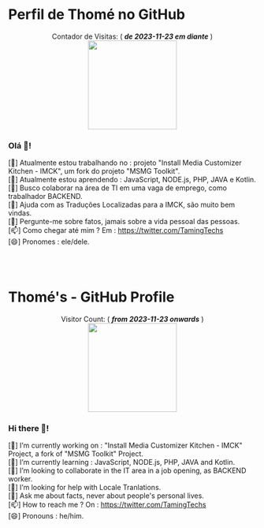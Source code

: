 # Perfil de Thomé no GitHub

<p align="center"> 
	Contador de Visitas: ( <b><i>de   2023-11-23 em diante</i></b> ) <br>
	<img src="https://profile-counter.glitch.me/TamingTechs/count.svg" style="width: 180px;"/>
</p>

### Olá 👋!
<!--
**TamingTechs/TamingTechs** é um repositório ✨ _especial_ ✨ porque é um `README.md` (este arquivo) aparece no perfil padrão do GitHub.

Aqui algumas ideias para você iniciar:
-->

[🔭] Atualmente estou trabalhando no :  projeto "Install Media Customizer Kitchen - IMCK", um fork do projeto "MSMG Toolkit".<br>
[🌱] Atualmente estou aprendendo     :  JavaScript, NODE.js, PHP, JAVA e Kotlin.<br>
[👯] Busco colaborar na área de TI em uma vaga de emprego, como trabalhador BACKEND.<br>
[🤔] Ajuda com as Traduções Localizadas para a IMCK, são muito bem vindas.<br>
[💬] Pergunte-me sobre fatos, jamais sobre a vida pessoal das pessoas.<br>
[📫] Como chegar até mim ?  Em       :  https://twitter.com/TamingTechs<br>
[😄] Pronomes                        :  ele/dele.<br>
<!-- [⚡] Acontecimento engraçado         :  ...<br> -->

<br><br>
# Thomé's - GitHub Profile

<p align="center"> 
  Visitor Count:       ( <b><i>from 2023-11-23 onwards</i></b> ) <br>
  <img src="https://profile-counter.glitch.me/TamingTechs/count.svg" style="width: 180px;"/>
</p>

### Hi there 👋!
<!--
**TamingTechs/TamingTechs** is a ✨ _special_ ✨ repository because its `README.md` (this file) appears on your GitHub profile.

Here are some ideas to get you started:
-->

[🔭] I’m currently working on :  "Install Media Customizer Kitchen - IMCK" Project, a fork of "MSMG Toolkit" Project.<br>
[🌱] I’m currently learning   :  JavaScript, NODE.js, PHP, JAVA and Kotlin.<br>
[👯] I’m looking to collaborate in the IT area in a job opening, as BACKEND worker.<br>
[🤔] I’m looking for help with Locale Tranlations.<br>
[💬] Ask me about facts, never about people's personal lives.<br>
[📫] How to reach me ?  On    :  https://twitter.com/TamingTechs<br>
[😄] Pronouns                 :  he/him.<br>
<!-- [⚡] Fun fact                 :  ...<br> -->

